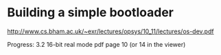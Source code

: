 # Building a simple bootloader

http://www.cs.bham.ac.uk/~exr/lectures/opsys/10_11/lectures/os-dev.pdf


Progress:
3.2 16-bit real mode
pdf page 10 (or 14 in the viewer)
